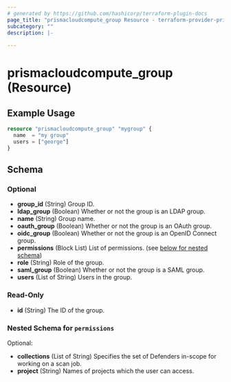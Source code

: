 ```yaml
---
# generated by https://github.com/hashicorp/terraform-plugin-docs
page_title: "prismacloudcompute_group Resource - terraform-provider-prismacloudcompute"
subcategory: ""
description: |-
  
---
```


# prismacloudcompute_group (Resource)



## Example Usage

```terraform
resource "prismacloudcompute_group" "mygroup" {
  name  = "my group"
  users = ["george"]
}
```

<!-- schema generated by tfplugindocs -->
## Schema

### Optional

- **group_id** (String) Group ID.
- **ldap_group** (Boolean) Whether or not the group is an LDAP group.
- **name** (String) Group name.
- **oauth_group** (Boolean) Whether or not the group is an OAuth group.
- **oidc_group** (Boolean) Whether or not the group is an OpenID Connect group.
- **permissions** (Block List) List of permissions. (see [below for nested schema](#nestedblock--permissions))
- **role** (String) Role of the group.
- **saml_group** (Boolean) Whether or not the group is a SAML group.
- **users** (List of String) Users in the group.

### Read-Only

- **id** (String) The ID of the group.

<a id="nestedblock--permissions"></a>
### Nested Schema for `permissions`

Optional:

- **collections** (List of String) Specifies the set of Defenders in-scope for working on a scan job.
- **project** (String) Names of projects which the user can access.


